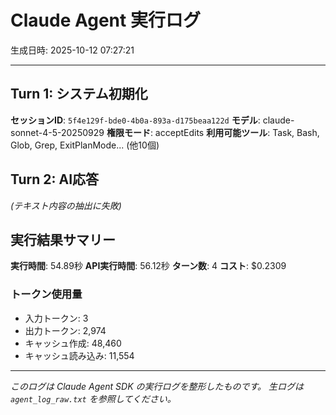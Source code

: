 # Claude Agent 実行ログ

生成日時: 2025-10-12 07:27:21

---

## Turn 1: システム初期化

**セッションID**: `5f4e129f-bde0-4b0a-893a-d175beaa122d`
**モデル**: claude-sonnet-4-5-20250929
**権限モード**: acceptEdits
**利用可能ツール**: Task, Bash, Glob, Grep, ExitPlanMode... (他10個)

## Turn 2: AI応答

*(テキスト内容の抽出に失敗)*

## 実行結果サマリー

**実行時間**: 54.89秒
**API実行時間**: 56.12秒
**ターン数**: 4
**コスト**: $0.2309

### トークン使用量
- 入力トークン: 3
- 出力トークン: 2,974
- キャッシュ作成: 48,460
- キャッシュ読み込み: 11,554

---

*このログは Claude Agent SDK の実行ログを整形したものです。*
*生ログは `agent_log_raw.txt` を参照してください。*